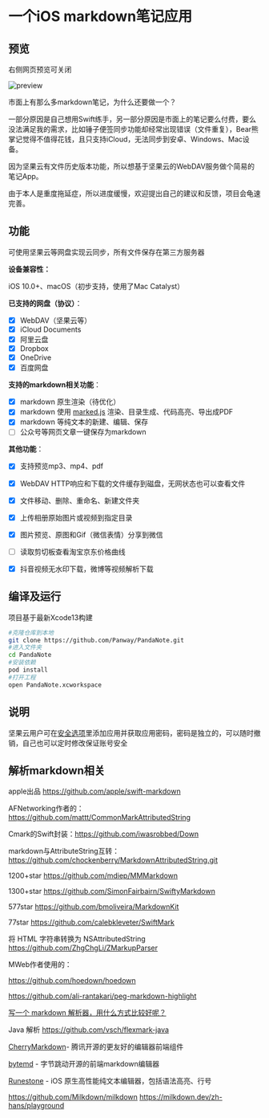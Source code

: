 # 一个iOS markdown笔记应用

## 预览

右侧网页预览可关闭

![preview](https://s2.loli.net/2022/03/15/zMlfrHWapvC1n84.gif)



市面上有那么多markdown笔记，为什么还要做一个？

一部分原因是自己想用Swift练手，另一部分原因是市面上的笔记要么付费，要么没法满足我的需求，比如锤子便签同步功能却经常出现错误（文件重复），Bear熊掌记觉得不值得花钱，且只支持iCloud，无法同步到安卓、Windows、Mac设备。

因为坚果云有文件历史版本功能，所以想基于坚果云的WebDAV服务做个简易的笔记App。

由于本人是重度拖延症，所以进度缓慢，欢迎提出自己的建议和反馈，项目会龟速完善。

## 功能

可使用坚果云等网盘实现云同步，所有文件保存在第三方服务器

**设备兼容性：**

iOS 10.0+、macOS（初步支持，使用了Mac Catalyst）

**已支持的网盘（协议）**：

- [x] WebDAV（坚果云等）
- [x] iCloud Documents
- [x] 阿里云盘
- [x] Dropbox
- [x] OneDrive
- [x] 百度网盘

**支持的markdown相关功能**：

- [x] markdown 原生渲染（待优化）
- [x] markdown 使用 [marked.js](https://github.com/markedjs/marked) 渲染、目录生成、代码高亮、导出成PDF
- [x] markdown 等纯文本的新建、编辑、保存
- [ ] 公众号等网页文章一键保存为markdown

**其他功能**：

- [x] 支持预览mp3、mp4、pdf
- [x] WebDAV HTTP响应和下载的文件缓存到磁盘，无网状态也可以查看文件
- [x] 文件移动、删除、重命名、新建文件夹
- [x] 上传相册原始图片或视频到指定目录
- [x] 图片预览、原图和Gif（微信表情）分享到微信
- [ ] 读取剪切板查看淘宝京东价格曲线
- [x] 抖音视频无水印下载，微博等视频解析下载




## 编译及运行

项目基于最新Xcode13构建

```bash
#克隆仓库到本地
git clone https://github.com/Panway/PandaNote.git
#进入文件夹
cd PandaNote
#安装依赖
pod install
#打开工程
open PandaNote.xcworkspace
```


## 说明

坚果云用户可在[安全选项](https://www.jianguoyun.com/#/safety)里添加应用并获取应用密码，密码是独立的，可以随时撤销，自己也可以定时修改保证账号安全


## 解析markdown相关

apple出品 https://github.com/apple/swift-markdown

AFNetworking作者的： https://github.com/mattt/CommonMarkAttributedString

Cmark的Swift封装：https://github.com/iwasrobbed/Down

markdown与AttributeString互转： https://github.com/chockenberry/MarkdownAttributedString.git

1200+star https://github.com/mdiep/MMMarkdown

1300+star https://github.com/SimonFairbairn/SwiftyMarkdown

577star https://github.com/bmoliveira/MarkdownKit

77star https://github.com/calebkleveter/SwiftMark

将 HTML 字符串转换为 NSAttributedString https://github.com/ZhgChgLi/ZMarkupParser

MWeb作者使用的：

https://github.com/hoedown/hoedown

https://github.com/ali-rantakari/peg-markdown-highlight

[写一个 markdown 解析器，用什么方式比较好呢？](https://www.v2ex.com/t/682051)

Java 解析 https://github.com/vsch/flexmark-java

[CherryMarkdown](https://mp.weixin.qq.com/s/T8-zbxI2eeMM4vSgt8dk3w)- 腾讯开源的更友好的编辑器前端组件

[bytemd](https://github.com/bytedance/bytemd) - 字节跳动开源的前端markdown编辑器

[Runestone](https://github.com/simonbs/Runestone) - iOS 原生高性能纯文本编辑器，包括语法高亮、行号

https://github.com/Milkdown/milkdown  https://milkdown.dev/zh-hans/playground